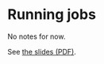 # Running jobs

No notes for now.

See [the slides (PDF)](https://462000265.lumidata.eu/1day-20230921/files/LUMI-1day-20230921-06-running_jobs.pdf).